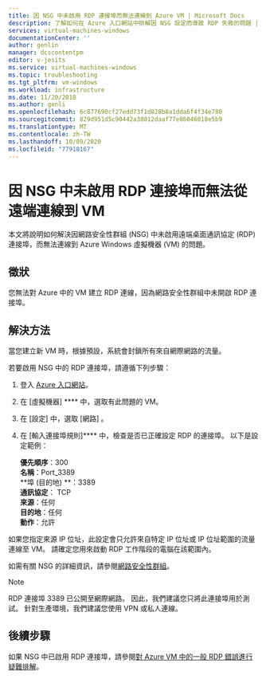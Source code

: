 ```yaml
---
title: 因 NSG 中未啟用 RDP 連接埠而無法連線到 Azure VM | Microsoft Docs
description: 了解如何在 Azure 入口網站中排解因 NSG 設定而導致 RDP 失敗的問題 | Microsoft Docs
services: virtual-machines-windows
documentationCenter: ''
author: genlin
manager: dcscontentpm
editor: v-jesits
ms.service: virtual-machines-windows
ms.topic: troubleshooting
ms.tgt_pltfrm: vm-windows
ms.workload: infrastructure
ms.date: 11/20/2018
ms.author: genli
ms.openlocfilehash: 6c877690cf27edd73f1d828b8a1dda6f4f34e780
ms.sourcegitcommit: 829d951d5c90442a38012daaf77e86046018e5b9
ms.translationtype: MT
ms.contentlocale: zh-TW
ms.lasthandoff: 10/09/2020
ms.locfileid: "77918167"
---
```

#  <a name="cannot-connect-remotely-to-a-vm-because-rdp-port-is-not-enabled-in-nsg"></a>因 NSG 中未啟用 RDP 連接埠而無法從遠端連線到 VM

本文將說明如何解決因網路安全性群組 (NSG) 中未啟用遠端桌面通訊協定 (RDP) 連接埠，而無法連線到 Azure Windows 虛擬機器 (VM) 的問題。


## <a name="symptom"></a>徵狀

您無法對 Azure 中的 VM 建立 RDP 連線，因為網路安全性群組中未開啟 RDP 連接埠。

## <a name="solution"></a>解決方法 

當您建立新 VM 時，根據預設，系統會封鎖所有來自網際網路的流量。 

若要啟用 NSG 中的 RDP 連接埠，請遵循下列步驟：
1. 登入 [Azure 入口網站](https://portal.azure.com)。
2. 在 [虛擬機器] **** 中，選取有此問題的 VM。 
3. 在 [設定]  中，選取 [網路]  。 
4. 在 [輸入連接埠規則]**** 中，檢查是否已正確設定 RDP 的連接埠。 以下是設定範例： 

    **優先順序**：300 </br>
    **名稱**：Port_3389 </br>
    **埠 (目的地) **：3389 </br>
    **通訊協定**： TCP </br>
    **來源**：任何 </br>
    **目的地**：任何 </br>
    **動作**：允許 </br>

如果您指定來源 IP 位址，此設定會只允許來自特定 IP 位址或 IP 位址範圍的流量連線至 VM。 請確定您用來啟動 RDP 工作階段的電腦在該範圍內。

如需有關 NSG 的詳細資訊，請參閱[網路安全性群組](../../virtual-network/security-overview.md)。

> [!NOTE]
> RDP 連接埠 3389 已公開至網際網路。 因此，我們建議您只將此連接埠用於測試。 針對生產環境，我們建議您使用 VPN 或私人連線。

## <a name="next-steps"></a>後續步驟

如果 NSG 中已啟用 RDP 連接埠，請參閱[對 Azure VM 中的一般 RDP 錯誤進行疑難排解](./troubleshoot-rdp-general-error.md)。



